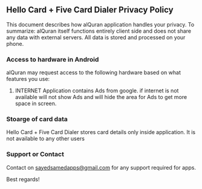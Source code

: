 ## Hello Card + Five Card Dialer Privacy Policy

This document describes how alQuran application handles your privacy. To summarize: alQuran itself functions entirely client side and does not share any data with external servers. All data is stored and processed on your phone.

### Access to hardware in Android

alQuran may request access to the following hardware based on what features you use:
      
   1) INTERNET
      Application contains Ads from google. if internet is not available will not show Ads and will hide the area for Ads to get more space in screen.
      
### Stoarge of card data

Hello Card + Five Card Dialer stores card details only inside application. It is not available to any other users

### Support or Contact

Contact on sayedsamedapps@gmail.com for any support required for apps.

Best regards!
